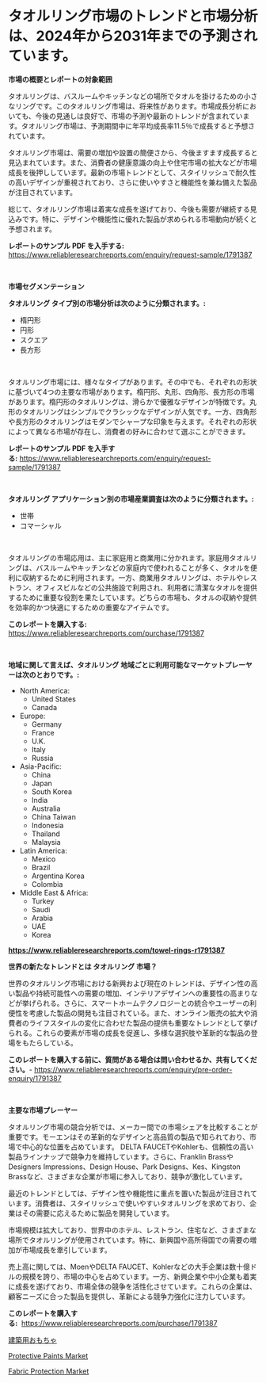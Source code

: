 <p><h1>タオルリング市場のトレンドと市場分析は、2024年から2031年までの予測されています。</h1></p><p><strong>市場の概要とレポートの対象範囲</strong></p>
<p><p>タオルリングは、バスルームやキッチンなどの場所でタオルを掛けるための小さなリングです。このタオルリング市場は、将来性があります。市場成長分析においても、今後の見通しは良好で、市場の予測や最新のトレンドが含まれています。タオルリング市場は、予測期間中に年平均成長率11.5％で成長すると予想されています。</p><p>タオルリング市場は、需要の増加や設置の簡便さから、今後ますます成長すると見込まれています。また、消費者の健康意識の向上や住宅市場の拡大などが市場成長を後押ししています。最新の市場トレンドとして、スタイリッシュで耐久性の高いデザインが重視されており、さらに使いやすさと機能性を兼ね備えた製品が注目されています。</p><p>総じて、タオルリング市場は着実な成長を遂げており、今後も需要が継続する見込みです。特に、デザインや機能性に優れた製品が求められる市場動向が続くと予想されます。</p></p>
<p><strong>レポートのサンプル PDF を入手する:</strong> <a href="https://www.reliableresearchreports.com/enquiry/request-sample/1791387">https://www.reliableresearchreports.com/enquiry/request-sample/1791387</a></p>
<p>&nbsp;</p>
<p><strong>市場セグメンテーション</strong></p>
<p><strong>タオルリング タイプ別の市場分析は次のように分類されます。:</strong></p>
<p><ul><li>楕円形</li><li>円形</li><li>スクエア</li><li>長方形</li></ul></p>
<p>&nbsp;</p>
<p><p>タオルリング市場には、様々なタイプがあります。その中でも、それぞれの形状に基づいて4つの主要な市場があります。楕円形、丸形、四角形、長方形の市場があります。楕円形のタオルリングは、滑らかで優雅なデザインが特徴です。丸形のタオルリングはシンプルでクラシックなデザインが人気です。一方、四角形や長方形のタオルリングはモダンでシャープな印象を与えます。それぞれの形状によって異なる市場が存在し、消費者の好みに合わせて選ぶことができます。</p></p>
<p><strong>レポートのサンプル PDF を入手する:</strong>&nbsp;<a href="https://www.reliableresearchreports.com/enquiry/request-sample/1791387">https://www.reliableresearchreports.com/enquiry/request-sample/1791387</a></p>
<p>&nbsp;</p>
<p><strong> タオルリング アプリケーション別の市場産業調査は次のように分類されます。:</strong></p>
<p><ul><li>世帯</li><li>コマーシャル</li></ul></p>
<p>&nbsp;</p>
<p><p>タオルリングの市場応用は、主に家庭用と商業用に分かれます。家庭用タオルリングは、バスルームやキッチンなどの家庭内で使われることが多く、タオルを便利に収納するために利用されます。一方、商業用タオルリングは、ホテルやレストラン、オフィスビルなどの公共施設で利用され、利用者に清潔なタオルを提供するために重要な役割を果たしています。どちらの市場も、タオルの収納や提供を効率的かつ快適にするための重要なアイテムです。</p></p>
<p><strong>このレポートを購入する:</strong>&nbsp; <a href="https://www.reliableresearchreports.com/purchase/1791387">https://www.reliableresearchreports.com/purchase/1791387</a></p>
<p>&nbsp;</p>
<p><strong>地域に関して言えば、タオルリング 地域ごとに利用可能なマーケットプレーヤーは次のとおりです。:</strong></p>
<p><ul>
    <li>
        North America:
        <ul>
            <li>United States</li>
            <li>Canada</li>
        </ul>
    </li>
    <li>
        Europe:
        <ul>
            <li>Germany</li>
            <li>France</li>
            <li>U.K.</li>
            <li>Italy</li>
            <li>Russia</li>
        </ul>
    </li>
    <li>
        Asia-Pacific:
        <ul>
            <li>China</li>
            <li>Japan</li>
            <li>South Korea</li>
            <li>India</li>
            <li>Australia</li>
            <li>China Taiwan</li>
            <li>Indonesia</li>
            <li>Thailand</li>
            <li>Malaysia</li>
        </ul>
    </li>
    <li>
        Latin America:
        <ul>
            <li>Mexico</li>
            <li>Brazil</li>
            <li>Argentina Korea</li>
            <li>Colombia</li>
        </ul>
    </li>
    <li>
        Middle East & Africa:
        <ul>
            <li>Turkey</li>
            <li>Saudi</li>
            <li>Arabia</li>
            <li>UAE</li>
            <li>Korea</li>
        </ul>
    </li>
    </ul></p>
<p><strong><a href="https://www.reliableresearchreports.com/towel-rings-r1791387">https://www.reliableresearchreports.com/towel-rings-r1791387</a></strong>&nbsp;</p>
<p><strong>世界の新たなトレンドとは タオルリング 市場？</strong></p>
<p><p>世界のタオルリング市場における新興および現在のトレンドは、デザイン性の高い製品や持続可能性への需要の増加、インテリアデザインへの重要性の高まりなどが挙げられる。さらに、スマートホームテクノロジーとの統合やユーザーの利便性を考慮した製品の開発も注目されている。また、オンライン販売の拡大や消費者のライフスタイルの変化に合わせた製品の提供も重要なトレンドとして挙げられる。これらの要素が市場の成長を促進し、多様な選択肢や革新的な製品の登場をもたらしている。</p></p>
<p><strong>このレポートを購入する前に、質問がある場合は問い合わせるか、共有してください。</strong>- <a href="https://www.reliableresearchreports.com/enquiry/pre-order-enquiry/1791387">https://www.reliableresearchreports.com/enquiry/pre-order-enquiry/1791387</a></p>
<p>&nbsp;</p>
<p><strong>主要な市場プレーヤー</strong></p>
<p><p>タオルリング市場の競合分析では、メーカー間での市場シェアを比較することが重要です。モーエンはその革新的なデザインと高品質の製品で知られており、市場で中心的な位置を占めています。 DELTA FAUCETやKohlerも、信頼性の高い製品ラインナップで競争力を維持しています。さらに、Franklin BrassやDesigners Impressions、Design House、Park Designs、Kes、Kingston Brassなど、さまざまな企業が市場に参入しており、競争が激化しています。</p><p>最近のトレンドとしては、デザイン性や機能性に重点を置いた製品が注目されています。消費者は、スタイリッシュで使いやすいタオルリングを求めており、企業はその需要に応えるために製品を開発しています。</p><p>市場規模は拡大しており、世界中のホテル、レストラン、住宅など、さまざまな場所でタオルリングが使用されています。特に、新興国や高所得国での需要の増加が市場成長を牽引しています。</p><p>売上高に関しては、MoenやDELTA FAUCET、Kohlerなどの大手企業は数十億ドルの規模を誇り、市場の中心を占めています。一方、新興企業や中小企業も着実に成長を遂げており、市場全体の競争を活性化させています。これらの企業は、顧客ニーズに合った製品を提供し、革新による競争力強化に注力しています。</p></p>
<p><strong>このレポートを購入する:</strong>&nbsp;&nbsp;<a href="https://www.reliableresearchreports.com/purchase/1791387">https://www.reliableresearchreports.com/purchase/1791387</a></p>
<p><p><a href="https://github.com/zoetazuur/Market-Research-Report-List-1/blob/main/394660221931.md">建築用おもちゃ</a></p><p><a href="https://www.linkedin.com/pulse/protective-paints-market-comprehensive-report-its-share-awske?trackingId=tnANhh1WQwSXArX8ZTBClg%3D%3D">Protective Paints Market</a></p><p><a href="https://www.linkedin.com/pulse/fabric-protection-market-offers-provide-insightful-data-time-m4pkf?trackingId=jATo4GyOr5pJFZ%2FPGyLLrA%3D%3D">Fabric Protection Market</a></p></p>